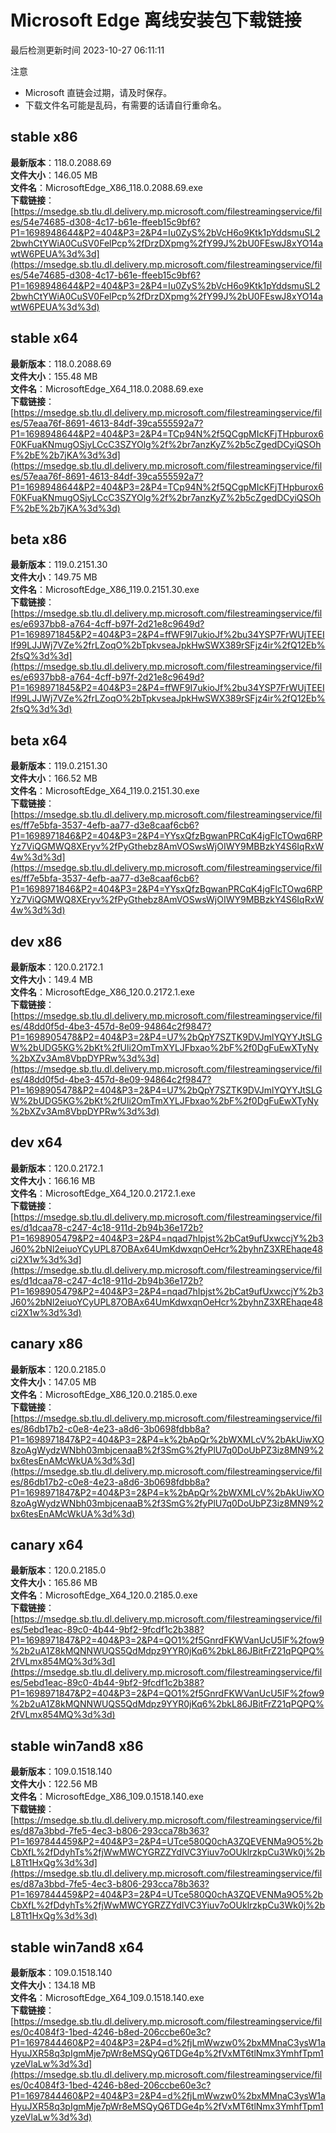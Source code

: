 # Microsoft Edge 离线安装包下载链接
最后检测更新时间
2023-10-27 06:11:11

注意
* Microsoft 直链会过期，请及时保存。
* 下载文件名可能是乱码，有需要的话请自行重命名。

## stable x86
**最新版本**：118.0.2088.69  
**文件大小**：146.05 MB  
**文件名**：MicrosoftEdge_X86_118.0.2088.69.exe  
**下载链接**：[https://msedge.sb.tlu.dl.delivery.mp.microsoft.com/filestreamingservice/files/54e74685-d308-4c17-b61e-ffeeb15c9bf6?P1=1698948644&P2=404&P3=2&P4=Iu0ZyS%2bVcH6o9Ktk1pYddsmuSL22bwhCtYWiA0CuSV0FelPcp%2fDrzDXpmg%2fY99J%2bU0FEswJ8xYO14awtW6PEUA%3d%3d](https://msedge.sb.tlu.dl.delivery.mp.microsoft.com/filestreamingservice/files/54e74685-d308-4c17-b61e-ffeeb15c9bf6?P1=1698948644&P2=404&P3=2&P4=Iu0ZyS%2bVcH6o9Ktk1pYddsmuSL22bwhCtYWiA0CuSV0FelPcp%2fDrzDXpmg%2fY99J%2bU0FEswJ8xYO14awtW6PEUA%3d%3d)  

## stable x64
**最新版本**：118.0.2088.69  
**文件大小**：155.48 MB  
**文件名**：MicrosoftEdge_X64_118.0.2088.69.exe  
**下载链接**：[https://msedge.sb.tlu.dl.delivery.mp.microsoft.com/filestreamingservice/files/57eaa76f-8691-4613-84df-39ca555592a7?P1=1698948644&P2=404&P3=2&P4=TCp94N%2f5QCgpMIcKFjTHpburox6F0KFuaKNmugOSjyLCcC3SZYOlg%2f%2br7anzKyZ%2b5cZgedDCyiQSOhF%2bE%2b7jKA%3d%3d](https://msedge.sb.tlu.dl.delivery.mp.microsoft.com/filestreamingservice/files/57eaa76f-8691-4613-84df-39ca555592a7?P1=1698948644&P2=404&P3=2&P4=TCp94N%2f5QCgpMIcKFjTHpburox6F0KFuaKNmugOSjyLCcC3SZYOlg%2f%2br7anzKyZ%2b5cZgedDCyiQSOhF%2bE%2b7jKA%3d%3d)  

## beta x86
**最新版本**：119.0.2151.30  
**文件大小**：149.75 MB  
**文件名**：MicrosoftEdge_X86_119.0.2151.30.exe  
**下载链接**：[https://msedge.sb.tlu.dl.delivery.mp.microsoft.com/filestreamingservice/files/e6937bb8-a764-4cff-b97f-2d21e8c9649d?P1=1698971845&P2=404&P3=2&P4=ffWF9I7ukioJf%2bu34YSP7FrWUjTEEIIf99LJJWj7VZe%2frLZoqO%2bTpkvseaJpkHwSWX389rSFjz4ir%2fQ12Eb%2fsQ%3d%3d](https://msedge.sb.tlu.dl.delivery.mp.microsoft.com/filestreamingservice/files/e6937bb8-a764-4cff-b97f-2d21e8c9649d?P1=1698971845&P2=404&P3=2&P4=ffWF9I7ukioJf%2bu34YSP7FrWUjTEEIIf99LJJWj7VZe%2frLZoqO%2bTpkvseaJpkHwSWX389rSFjz4ir%2fQ12Eb%2fsQ%3d%3d)  

## beta x64
**最新版本**：119.0.2151.30  
**文件大小**：166.52 MB  
**文件名**：MicrosoftEdge_X64_119.0.2151.30.exe  
**下载链接**：[https://msedge.sb.tlu.dl.delivery.mp.microsoft.com/filestreamingservice/files/ff7e5bfa-3537-4efb-aa77-d3e8caaf6cb6?P1=1698971846&P2=404&P3=2&P4=YYsxQfzBgwanPRCqK4jgFlcTOwq6RPYz7ViQGMWQ8XEryv%2fPyGthebz8AmVOSwsWjOIWY9MBBzkY4S6IqRxW4w%3d%3d](https://msedge.sb.tlu.dl.delivery.mp.microsoft.com/filestreamingservice/files/ff7e5bfa-3537-4efb-aa77-d3e8caaf6cb6?P1=1698971846&P2=404&P3=2&P4=YYsxQfzBgwanPRCqK4jgFlcTOwq6RPYz7ViQGMWQ8XEryv%2fPyGthebz8AmVOSwsWjOIWY9MBBzkY4S6IqRxW4w%3d%3d)  

## dev x86
**最新版本**：120.0.2172.1  
**文件大小**：149.4 MB  
**文件名**：MicrosoftEdge_X86_120.0.2172.1.exe  
**下载链接**：[https://msedge.sb.tlu.dl.delivery.mp.microsoft.com/filestreamingservice/files/48dd0f5d-4be3-457d-8e09-94864c2f9847?P1=1698905478&P2=404&P3=2&P4=U7%2bQpY7SZTK9DVJmlYQYYJtSLGW%2bUDG5KG%2bKt%2fUli2OmTmXYLJFbxao%2bF%2f0DgFuEwXTyNy%2bXZv3Am8VbpDYPRw%3d%3d](https://msedge.sb.tlu.dl.delivery.mp.microsoft.com/filestreamingservice/files/48dd0f5d-4be3-457d-8e09-94864c2f9847?P1=1698905478&P2=404&P3=2&P4=U7%2bQpY7SZTK9DVJmlYQYYJtSLGW%2bUDG5KG%2bKt%2fUli2OmTmXYLJFbxao%2bF%2f0DgFuEwXTyNy%2bXZv3Am8VbpDYPRw%3d%3d)  

## dev x64
**最新版本**：120.0.2172.1  
**文件大小**：166.16 MB  
**文件名**：MicrosoftEdge_X64_120.0.2172.1.exe  
**下载链接**：[https://msedge.sb.tlu.dl.delivery.mp.microsoft.com/filestreamingservice/files/d1dcaa78-c247-4c18-911d-2b94b36e172b?P1=1698905479&P2=404&P3=2&P4=nqad7hIpjst%2bCat9ufUxwccjY%2b3J60%2bNl2eiuoYCyUPL87OBAx64UmKdwxqnOeHcr%2byhnZ3XREhaqe48ci2X1w%3d%3d](https://msedge.sb.tlu.dl.delivery.mp.microsoft.com/filestreamingservice/files/d1dcaa78-c247-4c18-911d-2b94b36e172b?P1=1698905479&P2=404&P3=2&P4=nqad7hIpjst%2bCat9ufUxwccjY%2b3J60%2bNl2eiuoYCyUPL87OBAx64UmKdwxqnOeHcr%2byhnZ3XREhaqe48ci2X1w%3d%3d)  

## canary x86
**最新版本**：120.0.2185.0  
**文件大小**：147.05 MB  
**文件名**：MicrosoftEdge_X86_120.0.2185.0.exe  
**下载链接**：[https://msedge.sb.tlu.dl.delivery.mp.microsoft.com/filestreamingservice/files/86db17b2-c0e8-4e23-a8d6-3b0698fdbb8a?P1=1698971847&P2=404&P3=2&P4=k%2bApQr%2bWXMLcV%2bAkUiwXO8zoAgWydzWNbh03mbjcenaaB%2f3SmG%2fyPlU7q0DoUbPZ3iz8MN9%2bx6tesEnAMcWkUA%3d%3d](https://msedge.sb.tlu.dl.delivery.mp.microsoft.com/filestreamingservice/files/86db17b2-c0e8-4e23-a8d6-3b0698fdbb8a?P1=1698971847&P2=404&P3=2&P4=k%2bApQr%2bWXMLcV%2bAkUiwXO8zoAgWydzWNbh03mbjcenaaB%2f3SmG%2fyPlU7q0DoUbPZ3iz8MN9%2bx6tesEnAMcWkUA%3d%3d)  

## canary x64
**最新版本**：120.0.2185.0  
**文件大小**：165.86 MB  
**文件名**：MicrosoftEdge_X64_120.0.2185.0.exe  
**下载链接**：[https://msedge.sb.tlu.dl.delivery.mp.microsoft.com/filestreamingservice/files/5ebd1eac-89c0-4b44-9bf2-9fcdf1c2b388?P1=1698971847&P2=404&P3=2&P4=QO1%2f5GnrdFKWVanUcU5lF%2fow9%2b2uA1Z8kMQNNWUQS5QdMdpz9YYR0jKq6%2bkL86JBitFrZ21qPQPQ%2fVLmx854MQ%3d%3d](https://msedge.sb.tlu.dl.delivery.mp.microsoft.com/filestreamingservice/files/5ebd1eac-89c0-4b44-9bf2-9fcdf1c2b388?P1=1698971847&P2=404&P3=2&P4=QO1%2f5GnrdFKWVanUcU5lF%2fow9%2b2uA1Z8kMQNNWUQS5QdMdpz9YYR0jKq6%2bkL86JBitFrZ21qPQPQ%2fVLmx854MQ%3d%3d)  

## stable win7and8 x86
**最新版本**：109.0.1518.140  
**文件大小**：122.56 MB  
**文件名**：MicrosoftEdge_X86_109.0.1518.140.exe  
**下载链接**：[https://msedge.sb.tlu.dl.delivery.mp.microsoft.com/filestreamingservice/files/d87a3bbd-7fe5-4ec3-b806-293cca78b363?P1=1697844459&P2=404&P3=2&P4=UTce580Q0chA3ZQEVENMa9O5%2bCbXfL%2fDdyhTs%2fjWwMWCYGRZZYdIVC3Yiuv7oOUklrzkpCu3Wk0j%2bL8Tt1HxQg%3d%3d](https://msedge.sb.tlu.dl.delivery.mp.microsoft.com/filestreamingservice/files/d87a3bbd-7fe5-4ec3-b806-293cca78b363?P1=1697844459&P2=404&P3=2&P4=UTce580Q0chA3ZQEVENMa9O5%2bCbXfL%2fDdyhTs%2fjWwMWCYGRZZYdIVC3Yiuv7oOUklrzkpCu3Wk0j%2bL8Tt1HxQg%3d%3d)  

## stable win7and8 x64
**最新版本**：109.0.1518.140  
**文件大小**：134.18 MB  
**文件名**：MicrosoftEdge_X64_109.0.1518.140.exe  
**下载链接**：[https://msedge.sb.tlu.dl.delivery.mp.microsoft.com/filestreamingservice/files/0c4084f3-1bed-4246-b8ed-206ccbe60e3c?P1=1697844460&P2=404&P3=2&P4=d%2fjLmWwzw0%2bxMMnaC3ysW1aHyuJXR58q3pIgmMje7pWr8eMSQyQ6TDGe4p%2fVxMT6tlNmx3YmhfTpm1yzeVlaLw%3d%3d](https://msedge.sb.tlu.dl.delivery.mp.microsoft.com/filestreamingservice/files/0c4084f3-1bed-4246-b8ed-206ccbe60e3c?P1=1697844460&P2=404&P3=2&P4=d%2fjLmWwzw0%2bxMMnaC3ysW1aHyuJXR58q3pIgmMje7pWr8eMSQyQ6TDGe4p%2fVxMT6tlNmx3YmhfTpm1yzeVlaLw%3d%3d)  

